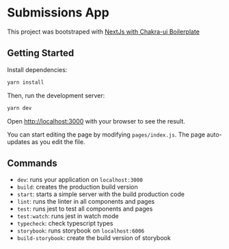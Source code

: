 # Submissions App

This project was bootstraped with [NextJs with Chakra-ui Boilerplate](https://i.imgur.com/WfNLFV8.png)

## Getting Started

Install dependencies:
```bash
yarn install
```
Then, run the development server:

```bash
yarn dev
```

Open [http://localhost:3000](http://localhost:3000) with your browser to see the result.

You can start editing the page by modifying `pages/index.js`. The page auto-updates as you edit the file.

## Commands

- `dev`: runs your application on `localhost:3000`
- `build`: creates the production build version
- `start`: starts a simple server with the build production code
- `lint`: runs the linter in all components and pages
- `test`: runs jest to test all components and pages
- `test:watch`: runs jest in watch mode
- `typecheck`: check typescript types
- `storybook`: runs storybook on `localhost:6006`
- `build-storybook`: create the build version of storybook
